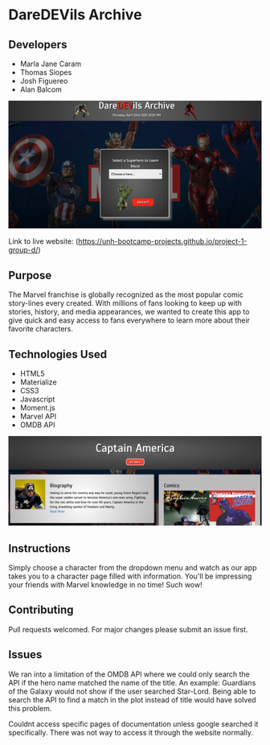 #                DareDEVils Archive

## Developers
- Marla Jane Caram
- Thomas Siopes
- Josh Figuereo
- Alan Balcom

![DareDEVils Archive Image](src/images/rm1.png)

Link to live website: (https://unh-bootcamp-projects.github.io/project-1-group-d/)

## Purpose

The Marvel franchise is globally recognized as the most popular comic story-lines every created. With millions of fans looking to keep up with stories, history, and media appearances, we wanted to create this app to give quick and easy access to fans everywhere to learn more about their favorite characters.

## Technologies Used

- HTML5
- Materialize
- CSS3
- Javascript
- Moment.js
- Marvel API
- OMDB API

![DareDEVils Archive Image](src/images/rm2.png)

## Instructions

Simply choose a character from the dropdown menu and watch as our app takes you to a character page filled with information. You'll be impressing your friends with Marvel knowledge in no time! Such wow!

## Contributing

Pull requests welcomed. For major changes please submit an issue first.

## Issues

We ran into a limitation of the OMDB API where we could only search the API if the hero name matched the name of the title. An example: Guardians of the Galaxy would not show if the user searched Star-Lord. Being able to search the API to find a match in the plot instead of title would have solved this problem.

Couldnt access specific pages of documentation unless google searched it specifically. There was not way to access it through the website normally.
